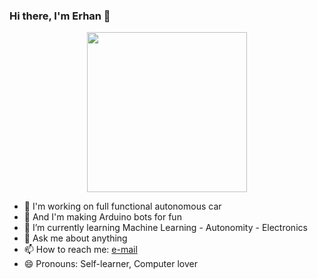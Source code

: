 
### Hi there, I'm Erhan 👋

<p align="center">
  <img width="256" height="256" src="https://user-images.githubusercontent.com/80072131/115317263-c56d6280-a183-11eb-8bb4-72d436c5a7d9.png">
</p>


- 🔭 I'm working on full functional autonomous car  
- 🤙  And I'm making Arduino bots for fun 
- 🌱 I’m currently learning Machine Learning - Autonomity - Electronics
- 💬 Ask me about anything
- 📫 How to reach me: [e-mail](erhan_namli@outlook.com)
- 😄 Pronouns: Self-learner, Computer lover
